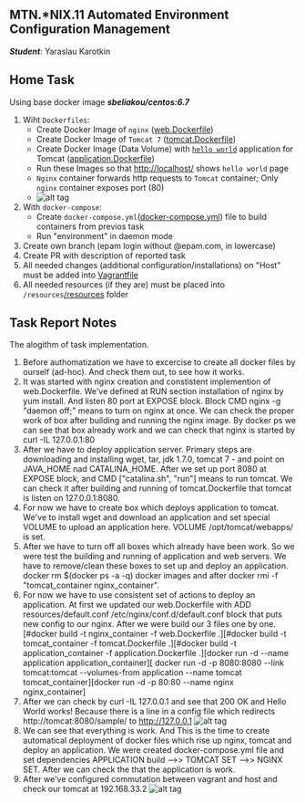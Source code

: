 MTN.*NIX.11 Automated Environment Configuration Management
---

***Student***: Yaraslau Karotkin 

Home Task
---

Using base docker image ***sbeliakou/centos:6.7***

1. Wiht ```Dockerfiles```:
    - Create Docker Image of ```nginx``` ([web.Dockerfile](https://github.com/MNTLab/cm-docker/blob/yaraslau_karotkin/web.Dockerfile))
    - Create Docker Image of ```Tomcat 7``` ([tomcat.Dockerfile](https://github.com/MNTLab/cm-docker/blob/yaraslau_karotkin/tomcat.Dockerfile))
    - Create Docker Image (Data Volume) with [```hello world```](https://tomcat.apache.org/tomcat-7.0-doc/appdev/sample/sample.war) application for Tomcat ([application.Dockerfile](https://github.com/MNTLab/cm-docker/blob/yaraslau_karotkin/application.Dockerfile))
    - Run these Images so that [http://localhost/](https://github.com/MNTLab/cm-docker/blob/yaraslau_karotkin/resources/helloworld.png) shows ```hello world``` page
    - ```Nginx``` container forwards http requests to ```Tomcat``` container; Only ```nginx``` container exposes port (80)
    - ![alt tag](https://github.com/MNTLab/cm-docker/blob/yaraslau_karotkin/resources/images.png)
2. With ```docker-compose```:
    - Create ```docker-compose.yml```([docker-compose.yml](https://github.com/MNTLab/cm-docker/blob/yaraslau_karotkin/docker-compose.yml)) file to build containers from previos task
    - Run "environment" in daemon mode
3. Create own branch (epam login without @epam.com, in lowercase)
4. Create PR with description of reported task
5. All needed changes (additional configuration/installations) on "Host" must be added into [Vagrantfile](https://github.com/MNTLab/cm-docker/blob/yaraslau_karotkin/Vagrantfile)
6. All needed resources (if they are) must be placed into ```/resources```[/resources](https://github.com/MNTLab/cm-docker/tree/yaraslau_karotkin/resources) folder

Task Report Notes
---
The alogithm of task implementation.

1. Before authomatization we have to excercise to create all docker files by ourself (ad-hoc). And check them out, to see how it works.
2. It was started with nginx creation and constistent implemention of web.Dockerfile. We've defined at RUN section installation of nginx by yum install. And listen 80 port at EXPOSE block. Block CMD nginx -g "daemon off;" means to turn on nginx at once. We can check the proper work of box after building and running the nginx image. By docker ps we can see that box already work and we can check that nginx is started by curl -IL 127.0.0.1:80
3. After we have to deploy application server. Primary steps are downloading and installing wget, tar, jdk 1.7.0, tomcat 7 - and point on JAVA_HOME nad CATALINA_HOME. After we set up port 8080 at EXPOSE block, and CMD ["catalina.sh", "run"] means to run tomcat. We can check it after building and running of tomcat.Dockerfile that tomcat is listen on 127.0.0.1:8080.
4. For now we have to create box which deploys application to tomcat. We've to install wget and download an application and set special VOLUME to upload an application here. VOLUME /opt/tomcat/webapps/ is set.
5. After we have to turn off all boxes which already have been work. So we were test the building and running of application and web servers. We have to remove/clean these boxes to set up and deploy an application. docker rm $(docker ps -a -q)
docker images and after docker rmi -f "tomcat_container nginx_container".
6. For now we have to use consistent set of actions to deploy an application. At first we updated our web.Dockerfile with 
ADD resources/default.conf /etc/nginx/conf.d/default.conf block that puts new config to our nginx. After we were build our 3 files one by one. [#docker build -t nginx_container -f web.Dockerfile .][#docker build -t tomcat_container -f tomcat.Dockerfile .][#docker build -t application_container -f application.Dockerfile .][docker run -d --name application application_container][
docker run -d -p 8080:8080 --link tomcat:tomcat --volumes-from application --name tomcat tomcat_container][docker run -d -p 80:80 --name nginx nginx_container]
7. After we can check by curl -IL 127.0.0.1 and see that 200 OK and Hello World works! Because there is a line in a config file which redirects http://tomcat:8080/sample/ to http://127.0.0.1
![alt tag](https://github.com/MNTLab/cm-docker/blob/yaraslau_karotkin/resources/curlhw.png)
8. We can see that everything is work. And This is the time to create automatical deployment of docker files which rise up nginx, tomcat and deploy an application. We were created docker-compose.yml file and set dependencies APPLICATION build -->> TOMCAT SET -->> NGINX SET. After we can check the that the application is work.
9. After we've configured commutation between vagrant and host and check our tomcat at 192.168.33.2 
![alt tag](https://github.com/MNTLab/cm-docker/blob/yaraslau_karotkin/resources/helloworld.png)

